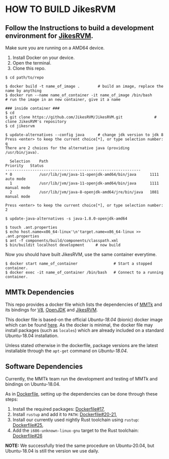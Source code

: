 # HOW TO BUILD JikesRVM
## Follow the Instructions to build a development environment for [JikesRVM](https://github.com/mmtk/mmtk-jikesrvm).

Make sure you are running on a AMD64 device.
1. Install Docker on your device.
2. Open the terminal.
3. Clone this repo.

```
$ cd path/to/repo

$ docker build -t name_of_image .        # build an image, replace the name by anything
$ docker run --name name_of_container -it name_of_image /bin/bash      # run the image in an new container, give it a name

### inside container ###
$ cd
$ git clone https://github.com/JikesRVM/JikesRVM.git              # clone JikesRVM's repository
$ cd jikesrvm

$ update-alternatives --config java      # change jdk version to jdk 8
Press <enter> to keep the current choice[*], or type selection number: q
There are 2 choices for the alternative java (providing /usr/bin/java).

  Selection    Path                                            Priority   Status
------------------------------------------------------------
* 0            /usr/lib/jvm/java-11-openjdk-amd64/bin/java      1111      auto mode
  1            /usr/lib/jvm/java-11-openjdk-amd64/bin/java      1111      manual mode
  2            /usr/lib/jvm/java-8-openjdk-amd64/jre/bin/java   1081      manual mode

Press <enter> to keep the current choice[*], or type selection number: 2

$ update-java-alternatives -s java-1.8.0-openjdk-amd64

$ touch .ant.properties
$ echo host.name=x86_64-linux'\n'target.name=x86_64-linux >> .ant.properties
$ ant -f components/build/components/classpath.xml
$ bin/buildit localhost development     # now build
```
Now you should have built JikesRVM, use the same container everytime.
```
$ docker start name_of_container                # Start a stopped container.
$ docker exec -it name_of_container /bin/bash   # Connect to a running container.
```
## MMTk Dependencies

This repo provides a docker file which lists the dependencies of [MMTk](https://github.com/mmtk/mmtk-core) and its bindings for [V8](https://github.com/mmtk/mmtk-v8), [OpenJDK](https://github.com/mmtk/mmtk-openjdk) and [JikesRVM](https://github.com/mmtk/mmtk-jikesrvm).

This docker file is based-on the official _Ubuntu-18.04_ (bionic) docker image which can be found [here](https://hub.docker.com/_/ubuntu).
As the docker is minimal, the docker file may install packages (such as `locales`) which are already included on a standard Ubuntu-18.04 installation.

Unless stated otherwise in the dockerfile, package versions are the latest installable through the `apt-get` command on _Ubuntu-18.04_.

## Software Dependencies

Currently, the MMTk team run the development and testing of MMTk and bindings on Ubuntu-18.04.

As in [Dockerfile](https://github.com/mmtk/mmtk-dev-env/blob/main/Dockerfile), setting up the dependencies can be done through these steps:

1. Install the required packages: [Dockerfile#17](https://github.com/mmtk/mmtk-dev-env/blob/main/Dockerfile#L17),
2. Install `rustup` and add it to `PATH`: [Dockerfile#20-21](https://github.com/mmtk/mmtk-dev-env/blob/main/Dockerfile#L20-L21),
3. Install our currently used nightly Rust toolchain using `rustup`: [Dockerfile#25](https://github.com/mmtk/mmtk-dev-env/blob/main/Dockerfile#L25),
4. Add the `i686-unknown-linux-gnu` target to the Rust toolchain: [Dockerfile#26](https://github.com/mmtk/mmtk-dev-env/blob/main/Dockerfile#L26)

__NOTE:__ We successfully tried the same procedure on Ubuntu-20.04, but Ubuntu-18.04 is still the version we use daily.
